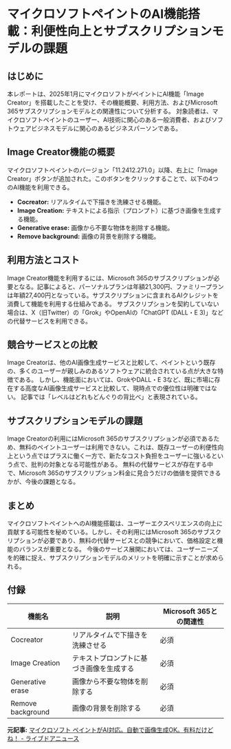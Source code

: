 # マイクロソフトペイントのAI機能搭載：利便性向上とサブスクリプションモデルの課題

## はじめに

本レポートは、2025年1月にマイクロソフトがペイントにAI機能「Image Creator」を搭載したことを受け、その機能概要、利用方法、およびMicrosoft 365サブスクリプションモデルとの関連性について分析する。  対象読者は、マイクロソフトペイントのユーザー、AI技術に関心のある一般消費者、およびソフトウェアビジネスモデルに関心のあるビジネスパーソンである。


## Image Creator機能の概要

マイクロソフトペイントのバージョン「11.2412.271.0」以降、右上に「Image Creator」ボタンが追加された。このボタンをクリックすることで、以下の4つのAI機能を利用できる。

* **Cocreator:**  リアルタイムで下描きを洗練させる機能。
* **Image Creation:**  テキストによる指示（プロンプト）に基づき画像を生成する機能。
* **Generative erase:**  画像から不要な物体を削除する機能。
* **Remove background:**  画像の背景を削除する機能。


## 利用方法とコスト

Image Creator機能を利用するには、Microsoft 365のサブスクリプションが必要となる。記事によると、パーソナルプランは年額21,300円、ファミリープランは年額27,400円となっている。サブスクリプションに含まれるAIクレジットを消費して機能を利用する仕組みである。  サブスクリプションを契約していない場合は、X（旧Twitter）の「Grok」やOpenAIの「ChatGPT (DALL・E 3)」などの代替サービスを利用できる。


## 競合サービスとの比較

Image Creatorは、他のAI画像生成サービスと比較して、ペイントという既存の、多くのユーザーが親しみのあるソフトウェアに統合されている点が大きな特徴である。  しかし、機能面においては、GrokやDALL・E 3など、既に市場に存在する高度なAI画像生成サービスと比較して、現時点での優位性は明確ではない。  記事では「レベルはどれもどんぐりの背比べ」と表現されている。


## サブスクリプションモデルの課題

Image Creatorの利用にはMicrosoft 365のサブスクリプションが必須であるため、無料のペイントユーザーは利用できない。これは、既存ユーザーの利便性向上という点ではプラスに働く一方で、新たなコスト負担をユーザーに強いるという点で、批判の対象となる可能性がある。  無料の代替サービスが存在する中で、Microsoft 365のサブスクリプション料金に見合うだけの価値を提供できるかが、今後の課題となる。


## まとめ

マイクロソフトペイントへのAI機能搭載は、ユーザーエクスペリエンスの向上に貢献する可能性を秘めている。しかし、その利用にはMicrosoft 365のサブスクリプションが必要であり、無料の代替サービスとの競争において、価格設定と機能のバランスが重要となる。  今後のサービス展開においては、ユーザーニーズを的確に捉え、サブスクリプションモデルのメリットを明確に示すことが求められる。


## 付録

| 機能名          | 説明                                                              | Microsoft 365との関連性 |
|-----------------|-------------------------------------------------------------------|-----------------------|
| Cocreator       | リアルタイムで下描きを洗練させる                                   | 必須                     |
| Image Creation  | テキストプロンプトに基づき画像を生成する                           | 必須                     |
| Generative erase | 画像から不要な物体を削除する                                       | 必須                     |
| Remove background| 画像の背景を削除する                                             | 必須                     |




**元記事:** [マイクロソフト ペイントがAI対応。自動で画像生成OK。有料だけどね！ - ライブドアニュース](https://news.livedoor.com/article/detail/28087452/)